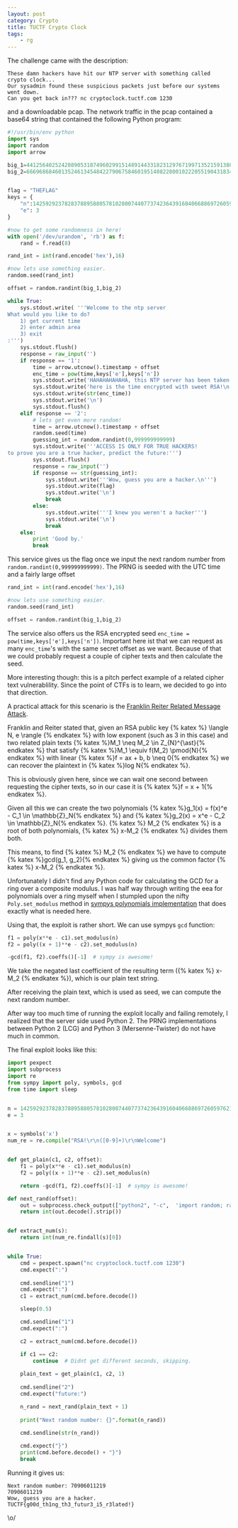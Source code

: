 ```yaml
---
layout: post
category: Crypto
title: TUCTF Crypto Clock
tags: 
    - rg
---
```


The challenge came with the description:

```
These damn hackers have hit our NTP server with something called crypto clock... 
Our sysadmin found these suspicious packets just before our systems went down. 
Can you get back in??? nc cryptoclock.tuctf.com 1230
```

and a downloadable pcap. The network traffic in the pcap contained a base64 string that contained the following Python program:

```python
#!/usr/bin/env python
import sys
import random
import arrow

big_1=44125640252420890531874960299151489144331823129767199713521591380666658119888039423611193245874268914543544757701212460841500066756559202618153643704131510144412854121922874915334989288095965983299150884589072558175944926880089918837606946144787884895502736057098445881755704071137014578861355153558L
big_2=66696868460135246134548422790675846019514082280010222055190431834695902320690870624800896599876321653748703472303898494328735060007496463688173184134683195070014971393479052888965363156438222430598115999221042866547813179681064777805881205219874282594291769479529691352248899548787766385840180279125343043041L


flag = "THEFLAG"
keys = {
    "n":142592923782837889588057810280074407737423643916040668869726059762141765501708356840348112967723017380491537652089235085114921790608646587431612689308433796755742900776477504777927984318043841155548537514797656674327871309567995961808817111092091178333559727506289043092271411929507972666960139142195351097141,
    "e": 3
}

#now to get some randomness in here!
with open('/dev/urandom', 'rb') as f:
    rand = f.read(8)

rand_int = int(rand.encode('hex'),16)

#now lets use something easier.
random.seed(rand_int)

offset = random.randint(big_1,big_2)

while True:
    sys.stdout.write( '''Welcome to the ntp server
What would you like to do?
    1) get current time
    2) enter admin area
    3) exit
:''')
    sys.stdout.flush()
    response = raw_input('')
    if response == '1':
        time = arrow.utcnow().timestamp + offset
        enc_time = pow(time,keys['e'],keys['n'])
        sys.stdout.write('HAHAHAHAHAHA, this NTP server has been taken over by hackers!!!\n')
        sys.stdout.write('here is the time encrypted with sweet RSA!\n')
        sys.stdout.write(str(enc_time))
        sys.stdout.write('\n')
        sys.stdout.flush()
    elif response == '2':
        # lets get even more random!
        time = arrow.utcnow().timestamp + offset
        random.seed(time)
        guessing_int = random.randint(0,999999999999)
        sys.stdout.write('''ACCESS IS ONLY FOR TRUE HACKERS!
to prove you are a true hacker, predict the future:''')
        sys.stdout.flush()
        response = raw_input('')
        if response == str(guessing_int):
            sys.stdout.write('''Wow, guess you are a hacker.\n''')
            sys.stdout.write(flag)
            sys.stdout.write('\n')
            break
        else:
            sys.stdout.write('''I knew you weren't a hacker''')
            sys.stdout.write('\n')
            break
    else:
        print 'Good by.'
        break
```

This service gives us the flag once we input the next random number from `random.randint(0,999999999999)`. The PRNG is seeded with the UTC time and a fairly large offset 
```python
rand_int = int(rand.encode('hex'),16)

#now lets use something easier.
random.seed(rand_int)

offset = random.randint(big_1,big_2)
```

The service also offers us the RSA encrypted seed `enc_time = pow(time,keys['e'],keys['n'])`. Important here ist that we can request as many `enc_time`'s with the same secret offset as we want. Because of that we could probably request a couple of cipher texts and then calculate the seed. 

More interesting though: this is a pitch perfect example of a related cipher text vulnerablility. Since the point of CTFs is to learn, we decided to go into that direction.

A practical attack for this scenario is the [Franklin Reiter Related Message Attack](http://crypto.stanford.edu/~dabo/pubs/papers/RSA-survey.pdf).

Franklin and Reiter stated that, given an RSA public key {% katex %} \langle N, e \rangle
{% endkatex %} with low exponent (such as 3 in this case) and two related plain texts
{% katex %}M_1 \neq M_2 \in Z_{N}^{\ast}{% endkatex %} that satisfy {% katex %}M_1 \equiv f(M_2) \pmod{N}{% endkatex %} with linear {% katex %}f = ax + b, b \neq 0{% endkatex %} we can recover the plaintext in {% katex %}log N{% endkatex %}. 

This is obviously given here, since we can wait one second between requesting the cipher texts, so in our case it is {% katex %}f = x + 1{% endkatex %}. 

Given all this we can create the two polynomials {% katex %}g_1(x) = f(x)^e - C_1 \in \mathbb{Z}_N{% endkatex %} and {% katex %}g_2(x) = x^e - C_2 \in \mathbb{Z}_N{% endkatex %}.
{% katex %} M_2 {% endkatex %} is a root of both polynomials, {% katex %} x-M_2 {% endkatex %} divides them both.

This means, to find {% katex %} M_2 {% endkatex %} we have to compute {% katex %}gcd(g_1, g_2){% endkatex %} giving us the common factor {% katex %} x-M_2 {% endkatex %}.

Unfortunately I didn't find any Python code for calculating the GCD for a ring over a composite modulus. I was half way through writing the eea for polynomials over a ring myself when I stumpled upon the nifty ```Poly.set_modulus``` method in [sympys polynomials implementation](http://docs.sympy.org/latest/modules/polys/reference.html) that does exactly what is needed here.

Using that, the exploit is rather short. We can use sympys `gcd` function:

```python
f1 = poly(x**e - c1).set_modulus(n)
f2 = poly((x + 1)**e - c2).set_modulus(n)

-gcd(f1, f2).coeffs()[-1]  # sympy is awesome!
```

We take the negated last coefficient of the resulting term ({% katex %} x-M_2 {% endkatex %}), which is our plain text string.

After receiving the plain text, which is used as seed, we can compute the next random number.

After way too much time of running the exploit locally and failing remotely, I realized that the server side used Python 2. The PRNG implementations between Python 2 (LCG) and Python 3 (Mersenne-Twister) do not have much in common.

The final exploit looks like this:

```python
import pexpect
import subprocess
import re
from sympy import poly, symbols, gcd
from time import sleep


n = 142592923782837889588057810280074407737423643916040668869726059762141765501708356840348112967723017380491537652089235085114921790608646587431612689308433796755742900776477504777927984318043841155548537514797656674327871309567995961808817111092091178333559727506289043092271411929507972666960139142195351097141
e = 3


x = symbols('x')
num_re = re.compile("RSA!\r\n([0-9]+)\r\nWelcome")


def get_plain(c1, c2, offset):
    f1 = poly(x**e - c1).set_modulus(n)
    f2 = poly((x + 1)**e - c2).set_modulus(n)

    return -gcd(f1, f2).coeffs()[-1]  # sympy is awesome!

def next_rand(offset):
    out = subprocess.check_output(["python2", "-c",  'import random; random.seed({}); print(random.randint(0,999999999999))'.format(offset)], stderr=subprocess.STDOUT)
    return int(out.decode().strip()) 


def extract_num(s):
    return int(num_re.findall(s)[0])


while True:
    cmd = pexpect.spawn("nc cryptoclock.tuctf.com 1230")
    cmd.expect(":")
    
    cmd.sendline("1")
    cmd.expect(":")
    c1 = extract_num(cmd.before.decode())

    sleep(0.5)

    cmd.sendline("1")
    cmd.expect(":")

    c2 = extract_num(cmd.before.decode())

    if c1 == c2:
        continue  # Didnt get different seconds, skipping.
    
    plain_text = get_plain(c1, c2, 1)
    
    cmd.sendline("2")
    cmd.expect("future:")

    n_rand = next_rand(plain_text + 1)
    
    print("Next random number: {}".format(n_rand))
    
    cmd.sendline(str(n_rand))

    cmd.expect("}")
    print(cmd.before.decode() + "}")
    break
```

Running it gives us:

```
Next random number: 70906011219
70906011219
Wow, guess you are a hacker.
TUCTF{g00d_th1ng_th3_futur3_i5_r3lated!}
```

\o/
